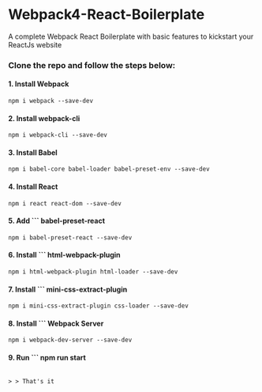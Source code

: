 # Webpack4-React-Boilerplate
A complete Webpack React Boilerplate with basic features to kickstart your ReactJs website

### Clone the repo and follow the steps below:

#### 1. Install Webpack
  ```
  npm i webpack --save-dev
  ```
#### 2. Install webpack-cli
  ```
  npm i webpack-cli --save-dev
  ```
#### 3. Install Babel
  ```
  npm i babel-core babel-loader babel-preset-env --save-dev
  ```
#### 4. Install React
  ```
  npm i react react-dom --save-dev
  ```
#### 5. Add ``` babel-preset-react
  ```
  npm i babel-preset-react --save-dev
  ```
#### 6. Install ``` html-webpack-plugin
  ```
  npm i html-webpack-plugin html-loader --save-dev
  ```
#### 7. Install ``` mini-css-extract-plugin
  ```
  npm i mini-css-extract-plugin css-loader --save-dev
  ```
#### 8. Install ``` Webpack Server
  ```
  npm i webpack-dev-server --save-dev
  ```
#### 9. Run ``` npm run start
  ``` Visit http://localhost:8080/ 
  
  > > That's it
